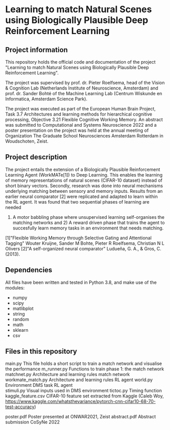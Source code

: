 # Learning to match Natural Scenes using Biologically Plausible Deep Reinforcement Learning

## Project information

This repository holds the official code and documentation of the project "Learning 
to match Natural Scenes using Biologically Plausible Deep Reinforcement Learning".

The project was supervised by prof. dr. Pieter Roelfsema, head of the 
Vision & Cognition Lab (Netherlands Institute of Neuroscience, Amsterdam) and
prof. dr. Sander Bohté of the Machine Learning Lab (Centrum Wiskunde en 
Informatica, Amsterdam Science Park).

The project was executed as part of the European Human Brain Project,
Task 3.7 Architectures and learning methods for hierarchical cognitive processing,
Objective 3.21 Flexible Cognitive Working Memory. An abstract was submitted
to Computational and Systems Neuroscience 2022 and a poster presentation on the 
project was held at the annual meeting of Organization The Graduate School 
Neurosciences Amsterdam Rotterdam in Woudschoten, Zeist. 

## Project description

The project entails the extension of a Biologically Plausible Reinforcement Learning
Agent (WorkMATe[1]) to Deep Learning. This enables the learning of memory representations
of natural scenes (CIFAR-10 dataset) instead of short binary vectors. Secondly, research
was done into neural mechanisms underlying matching between sensory and memory inputs.
Results from an earlier neural comparator [2] were replicated and adapted to learn
within the RL agent. It was found that two sequential phases of learning are needed 
1) A motor babbling phase where unsupervised learning self-organises the matching networks
and 2) A reward driven phase that trains the agent to succesfully learn memory tasks
in an environment that needs matching. 

[1]"Flexible Working Memory through Selective Gating and Attentional Tagging"
Wouter Kruijne, Sander M Bohte, Pieter R Roelfsema, Christian N L Olivers
[2]"A self-organized neural comparator"
Ludueña, G. A., & Gros, C. (2013). 

## Dependencies

All files have been written and tested in Python 3.8, and make use of the modules:
- numpy
- scipy 
- matlibplot
- string
- random
- math
- sklearn 
- csv 

## Files in this repository

main.py               This file holds a short script to train a match network 
                      and visualise the performance
m_runner.py           Functions to train phase 1: the match network
matchnet.py           Architecture and learning rules match network 
workmate_match.py     Architecture and learning rules RL agent
world.py	            Environment DMS task RL agent 				  		
stimuli.py            Visual inputs used in DMS environment
tictoc.py		          Timing function
kaggle_feature.csv	  CIFAR-10 feature set extracted from Kaggle (Caleb Woy,	
https://www.kaggle.com/whatsthevariance/pytorch-cnn-cifar10-68-70-test-accuracy)

poster.pdf            Poster presented at ONWAR2021, Zeist
abstract.pdf          Abstract submission CoSyNe 2022
